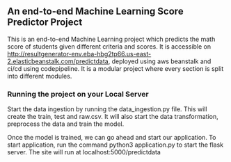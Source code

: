 ## An end-to-end Machine Learning Score Predictor Project
This is an end-to-end Machine Learning project which predicts the math score of students given different criteria and scores. It is accessible on http://resultgenerator-env.eba-hbg2tp66.us-east-2.elasticbeanstalk.com/predictdata, deployed using aws beanstalk and ci/cd using codepipeline. It is a modular project where every section is split into different modules. 

### Running the project on your Local Server
Start the data ingestion by running the data_ingestion.py file. This will create the train, test and raw.csv. It will also start the data transformation, preprocess the data and train the model. 

Once the model is trained, we can go ahead and start our application. 
To start application, run the command python3 application.py to start the flask server. 
The site will run at localhost:5000/predictdata